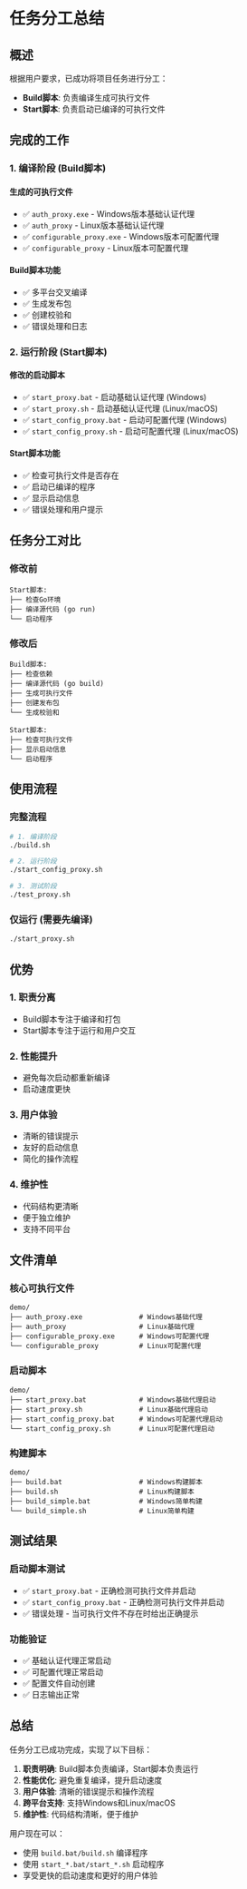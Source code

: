 # 任务分工总结

## 概述

根据用户要求，已成功将项目任务进行分工：
- **Build脚本**: 负责编译生成可执行文件
- **Start脚本**: 负责启动已编译的可执行文件

## 完成的工作

### 1. 编译阶段 (Build脚本)

#### 生成的可执行文件
- ✅ `auth_proxy.exe` - Windows版本基础认证代理
- ✅ `auth_proxy` - Linux版本基础认证代理  
- ✅ `configurable_proxy.exe` - Windows版本可配置代理
- ✅ `configurable_proxy` - Linux版本可配置代理

#### Build脚本功能
- ✅ 多平台交叉编译
- ✅ 生成发布包
- ✅ 创建校验和
- ✅ 错误处理和日志

### 2. 运行阶段 (Start脚本)

#### 修改的启动脚本
- ✅ `start_proxy.bat` - 启动基础认证代理 (Windows)
- ✅ `start_proxy.sh` - 启动基础认证代理 (Linux/macOS)
- ✅ `start_config_proxy.bat` - 启动可配置代理 (Windows)
- ✅ `start_config_proxy.sh` - 启动可配置代理 (Linux/macOS)

#### Start脚本功能
- ✅ 检查可执行文件是否存在
- ✅ 启动已编译的程序
- ✅ 显示启动信息
- ✅ 错误处理和用户提示

## 任务分工对比

### 修改前
```
Start脚本:
├── 检查Go环境
├── 编译源代码 (go run)
└── 启动程序
```

### 修改后
```
Build脚本:
├── 检查依赖
├── 编译源代码 (go build)
├── 生成可执行文件
├── 创建发布包
└── 生成校验和

Start脚本:
├── 检查可执行文件
├── 显示启动信息
└── 启动程序
```

## 使用流程

### 完整流程
```bash
# 1. 编译阶段
./build.sh

# 2. 运行阶段
./start_config_proxy.sh

# 3. 测试阶段
./test_proxy.sh
```

### 仅运行 (需要先编译)
```bash
./start_proxy.sh
```

## 优势

### 1. 职责分离
- Build脚本专注于编译和打包
- Start脚本专注于运行和用户交互

### 2. 性能提升
- 避免每次启动都重新编译
- 启动速度更快

### 3. 用户体验
- 清晰的错误提示
- 友好的启动信息
- 简化的操作流程

### 4. 维护性
- 代码结构更清晰
- 便于独立维护
- 支持不同平台

## 文件清单

### 核心可执行文件
```
demo/
├── auth_proxy.exe              # Windows基础代理
├── auth_proxy                  # Linux基础代理
├── configurable_proxy.exe      # Windows可配置代理
└── configurable_proxy          # Linux可配置代理
```

### 启动脚本
```
demo/
├── start_proxy.bat             # Windows基础代理启动
├── start_proxy.sh              # Linux基础代理启动
├── start_config_proxy.bat      # Windows可配置代理启动
└── start_config_proxy.sh       # Linux可配置代理启动
```

### 构建脚本
```
demo/
├── build.bat                   # Windows构建脚本
├── build.sh                    # Linux构建脚本
├── build_simple.bat            # Windows简单构建
└── build_simple.sh             # Linux简单构建
```

## 测试结果

### 启动脚本测试
- ✅ `start_proxy.bat` - 正确检测可执行文件并启动
- ✅ `start_config_proxy.bat` - 正确检测可执行文件并启动
- ✅ 错误处理 - 当可执行文件不存在时给出正确提示

### 功能验证
- ✅ 基础认证代理正常启动
- ✅ 可配置代理正常启动
- ✅ 配置文件自动创建
- ✅ 日志输出正常

## 总结

任务分工已成功完成，实现了以下目标：

1. **职责明确**: Build脚本负责编译，Start脚本负责运行
2. **性能优化**: 避免重复编译，提升启动速度
3. **用户体验**: 清晰的错误提示和操作流程
4. **跨平台支持**: 支持Windows和Linux/macOS
5. **维护性**: 代码结构清晰，便于维护

用户现在可以：
- 使用 `build.bat/build.sh` 编译程序
- 使用 `start_*.bat/start_*.sh` 启动程序
- 享受更快的启动速度和更好的用户体验 